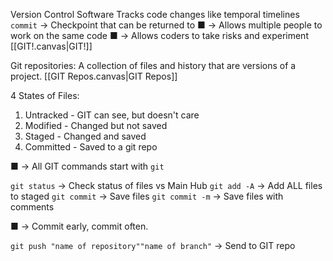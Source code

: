 Version Control Software
Tracks code changes like temporal timelines
`commit` -> Checkpoint that can be returned to
■ -> Allows multiple people to work on the same code
■ -> Allows coders to take risks and experiment
[[GIT!.canvas|GIT!]]

Git repositories: A collection of files and history that are versions of a project.
[[GIT Repos.canvas|GIT Repos]]

4 States of Files:
1. Untracked - GIT can see, but doesn't care
2. Modified - Changed but not saved
3. Staged - Changed and saved
4. Committed - Saved to a git repo

■ -> All GIT commands start with `git`

`git status` -> Check status of files vs Main Hub
`git add -A` -> Add ALL files to staged
`git commit` -> Save files
`git commit -m` -> Save files with comments

■ -> Commit early, commit often.

`git push "name of repository""name of branch"` -> Send to GIT repo